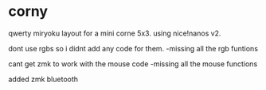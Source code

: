 # corny
qwerty miryoku layout for a mini corne 5x3. using nice!nanos v2.

dont use rgbs so i didnt add any code for them. -missing all the rgb funtions

cant get zmk to work with the mouse code -missing all the mouse functions

added zmk bluetooth
